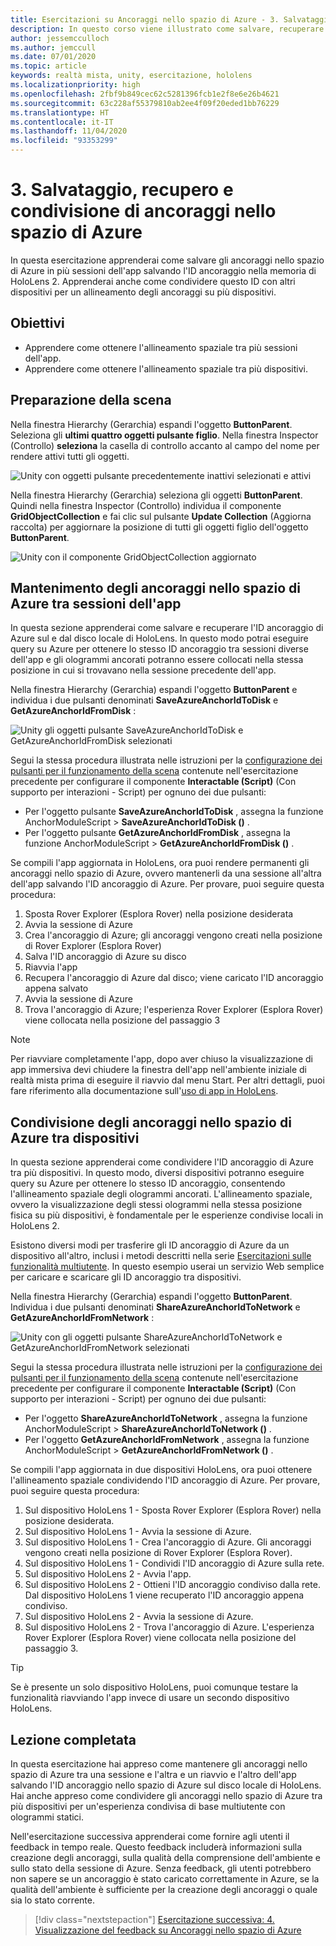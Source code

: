 ```yaml
---
title: Esercitazioni su Ancoraggi nello spazio di Azure - 3. Salvataggio, recupero e condivisione di ancoraggi nello spazio di Azure
description: In questo corso viene illustrato come salvare, recuperare e condividere Ancoraggi nello spazio di Azure in un'applicazione di realtà mista.
author: jessemcculloch
ms.author: jemccull
ms.date: 07/01/2020
ms.topic: article
keywords: realtà mista, unity, esercitazione, hololens
ms.localizationpriority: high
ms.openlocfilehash: 2fbf9b849cec62c5281396fcb1e2f8e6e26b4621
ms.sourcegitcommit: 63c228af55379810ab2ee4f09f20eded1bb76229
ms.translationtype: HT
ms.contentlocale: it-IT
ms.lasthandoff: 11/04/2020
ms.locfileid: "93353299"
---
```

# <a name="3-saving-retrieving-and-sharing-azure-spatial-anchors"></a>3. Salvataggio, recupero e condivisione di ancoraggi nello spazio di Azure

In questa esercitazione apprenderai come salvare gli ancoraggi nello spazio di Azure in più sessioni dell'app salvando l'ID ancoraggio nella memoria di HoloLens 2. Apprenderai anche come condividere questo ID con altri dispositivi per un allineamento degli ancoraggi su più dispositivi.

## <a name="objectives"></a>Obiettivi

* Apprendere come ottenere l'allineamento spaziale tra più sessioni dell'app.
* Apprendere come ottenere l'allineamento spaziale tra più dispositivi.

## <a name="preparing-the-scene"></a>Preparazione della scena

Nella finestra Hierarchy (Gerarchia) espandi l'oggetto **ButtonParent**. Seleziona gli **ultimi quattro oggetti pulsante figlio**. Nella finestra Inspector (Controllo) **seleziona** la casella di controllo accanto al campo del nome per rendere attivi tutti gli oggetti.

![Unity con oggetti pulsante precedentemente inattivi selezionati e attivi](images/mr-learning-asa/asa-03-section1-step1-1.png)

Nella finestra Hierarchy (Gerarchia) seleziona gli oggetti **ButtonParent**. Quindi nella finestra Inspector (Controllo) individua il componente **GridObjectCollection** e fai clic sul pulsante **Update Collection** (Aggiorna raccolta) per aggiornare la posizione di tutti gli oggetti figlio dell'oggetto **ButtonParent**.

![Unity con il componente GridObjectCollection aggiornato](images/mr-learning-asa/asa-03-section1-step1-2.png)

## <a name="persisting-azure-spatial-anchors-between-app-sessions"></a>Mantenimento degli ancoraggi nello spazio di Azure tra sessioni dell'app

In questa sezione apprenderai come salvare e recuperare l'ID ancoraggio di Azure sul e dal disco locale di HoloLens. In questo modo potrai eseguire query su Azure per ottenere lo stesso ID ancoraggio tra sessioni diverse dell'app e gli ologrammi ancorati potranno essere collocati nella stessa posizione in cui si trovavano nella sessione precedente dell'app.

Nella finestra Hierarchy (Gerarchia) espandi l'oggetto **ButtonParent** e individua i due pulsanti denominati **SaveAzureAnchorIdToDisk** e **GetAzureAnchorIdFromDisk** :

![Unity gli oggetti pulsante SaveAzureAnchorIdToDisk e GetAzureAnchorIdFromDisk selezionati](images/mr-learning-asa/asa-03-section2-step1-1.png)

Segui la stessa procedura illustrata nelle istruzioni per la [configurazione dei pulsanti per il funzionamento della scena](mr-learning-asa-02.md#configuring-the-buttons-to-operate-the-scene) contenute nell'esercitazione precedente per configurare il componente **Interactable (Script)** (Con supporto per interazioni - Script) per ognuno dei due pulsanti:

* Per l'oggetto pulsante **SaveAzureAnchorIdToDisk** , assegna la funzione AnchorModuleScript > **SaveAzureAnchorIdToDisk ()** .
* Per l'oggetto pulsante **GetAzureAnchorIdFromDisk** , assegna la funzione AnchorModuleScript > **GetAzureAnchorIdFromDisk ()** .

Se compili l'app aggiornata in HoloLens, ora puoi rendere permanenti gli ancoraggi nello spazio di Azure, ovvero mantenerli da una sessione all'altra dell'app salvando l'ID ancoraggio di Azure. Per provare, puoi seguire questa procedura:

1. Sposta Rover Explorer (Esplora Rover) nella posizione desiderata
2. Avvia la sessione di Azure
3. Crea l'ancoraggio di Azure; gli ancoraggi vengono creati nella posizione di Rover Explorer (Esplora Rover)
4. Salva l'ID ancoraggio di Azure su disco
5. Riavvia l'app
6. Recupera l'ancoraggio di Azure dal disco; viene caricato l'ID ancoraggio appena salvato
7. Avvia la sessione di Azure
8. Trova l'ancoraggio di Azure; l'esperienza Rover Explorer (Esplora Rover) viene collocata nella posizione del passaggio 3

> [!NOTE]
> Per riavviare completamente l'app, dopo aver chiuso la visualizzazione di app immersiva devi chiudere la finestra dell'app nell'ambiente iniziale di realtà mista prima di eseguire il riavvio dal menu Start. Per altri dettagli, puoi fare riferimento alla documentazione sull'[uso di app in HoloLens](https://docs.microsoft.com/hololens/holographic-home#using-apps-on-hololens).

## <a name="sharing-azure-spatial-anchors-between-devices"></a>Condivisione degli ancoraggi nello spazio di Azure tra dispositivi

In questa sezione apprenderai come condividere l'ID ancoraggio di Azure tra più dispositivi. In questo modo, diversi dispositivi potranno eseguire query su Azure per ottenere lo stesso ID ancoraggio, consentendo l'allineamento spaziale degli ologrammi ancorati. L'allineamento spaziale, ovvero la visualizzazione degli stessi ologrammi nella stessa posizione fisica su più dispositivi, è fondamentale per le esperienze condivise locali in HoloLens 2.

Esistono diversi modi per trasferire gli ID ancoraggio di Azure da un dispositivo all'altro, inclusi i metodi descritti nella serie [Esercitazioni sulle funzionalità multiutente](mr-learning-sharing-02.md). In questo esempio userai un servizio Web semplice per caricare e scaricare gli ID ancoraggio tra dispositivi.

Nella finestra Hierarchy (Gerarchia) espandi l'oggetto **ButtonParent**.   Individua i due pulsanti denominati **ShareAzureAnchorIdToNetwork** e **GetAzureAnchorIdFromNetwork** :

![Unity con gli oggetti pulsante ShareAzureAnchorIdToNetwork e GetAzureAnchorIdFromNetwork selezionati](images/mr-learning-asa/asa-03-section3-step1-1.png)

Segui la stessa procedura illustrata nelle istruzioni per la [configurazione dei pulsanti per il funzionamento della scena](mr-learning-asa-02.md#configuring-the-buttons-to-operate-the-scene) contenute nell'esercitazione precedente per configurare il componente **Interactable (Script)** (Con supporto per interazioni - Script) per ognuno dei due pulsanti:

* Per l'oggetto **ShareAzureAnchorIdToNetwork** , assegna la funzione AnchorModuleScript > **ShareAzureAnchorIdToNetwork ()** .
* Per l'oggetto **GetAzureAnchorIdFromNetwork** , assegna la funzione AnchorModuleScript > **GetAzureAnchorIdFromNetwork ()** .

Se compili l'app aggiornata in due dispositivi HoloLens, ora puoi ottenere l'allineamento spaziale condividendo l'ID ancoraggio di Azure. Per provare, puoi seguire questa procedura:

1. Sul dispositivo HoloLens 1 - Sposta Rover Explorer (Esplora Rover) nella posizione desiderata.
2. Sul dispositivo HoloLens 1 - Avvia la sessione di Azure.
3. Sul dispositivo HoloLens 1 - Crea l'ancoraggio di Azure. Gli ancoraggi vengono creati nella posizione di Rover Explorer (Esplora Rover).
4. Sul dispositivo HoloLens 1 - Condividi l'ID ancoraggio di Azure sulla rete.
5. Sul dispositivo HoloLens 2 - Avvia l'app.
6. Sul dispositivo HoloLens 2 - Ottieni l'ID ancoraggio condiviso dalla rete. Dal dispositivo HoloLens 1 viene recuperato l'ID ancoraggio appena condiviso.
7. Sul dispositivo HoloLens 2 - Avvia la sessione di Azure.
8. Sul dispositivo HoloLens 2 - Trova l'ancoraggio di Azure. L'esperienza Rover Explorer (Esplora Rover) viene collocata nella posizione del passaggio 3.

> [!TIP]
> Se è presente un solo dispositivo HoloLens, puoi comunque testare la funzionalità riavviando l'app invece di usare un secondo dispositivo HoloLens.

## <a name="congratulations"></a>Lezione completata

In questa esercitazione hai appreso come mantenere gli ancoraggi nello spazio di Azure tra una sessione e l'altra e un riavvio e l'altro dell'app salvando l'ID ancoraggio nello spazio di Azure sul disco locale di HoloLens. Hai anche appreso come condividere gli ancoraggi nello spazio di Azure tra più dispositivi per un'esperienza condivisa di base multiutente con ologrammi statici.

Nell'esercitazione successiva apprenderai come fornire agli utenti il feedback in tempo reale. Questo feedback includerà informazioni sulla creazione degli ancoraggi, sulla qualità della comprensione dell'ambiente e sullo stato della sessione di Azure. Senza feedback, gli utenti potrebbero non sapere se un ancoraggio è stato caricato correttamente in Azure, se la qualità dell'ambiente è sufficiente per la creazione degli ancoraggi o quale sia lo stato corrente.

> [!div class="nextstepaction"]
> [Esercitazione successiva: 4. Visualizzazione del feedback su Ancoraggi nello spazio di Azure](mr-learning-asa-04.md)
